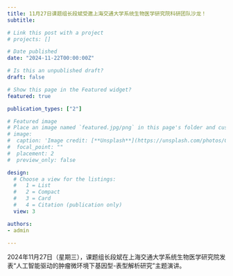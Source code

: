 ```yaml
---
title: 11月27日课题组长段斌受邀上海交通大学系统生物医学研究院科研团队沙龙！
subtitle: 

# Link this post with a project
# projects: []

# Date published
date: "2024-11-22T00:00:00Z"

# Is this an unpublished draft?
draft: false

# Show this page in the Featured widget?
featured: true

publication_types: ["2"]

# Featured image
# Place an image named `featured.jpg/png` in this page's folder and customize its options here.
# image:
#  caption: 'Image credit: [**Unsplash**](https://unsplash.com/photos/CpkOjOcXdUY)'
#  focal_point: ""
#  placement: 2
#  preview_only: false

design:
  # Choose a view for the listings:
  #   1 = List
  #   2 = Compact
  #   3 = Card
  #   4 = Citation (publication only)
  view: 3

authors:
- admin

---
```


2024年11月27日（星期三），课题组长段斌在上海交通大学系统生物医学研究院发表“人工智能驱动的肿瘤微环境下基因型-表型解析研究”主题演讲。

